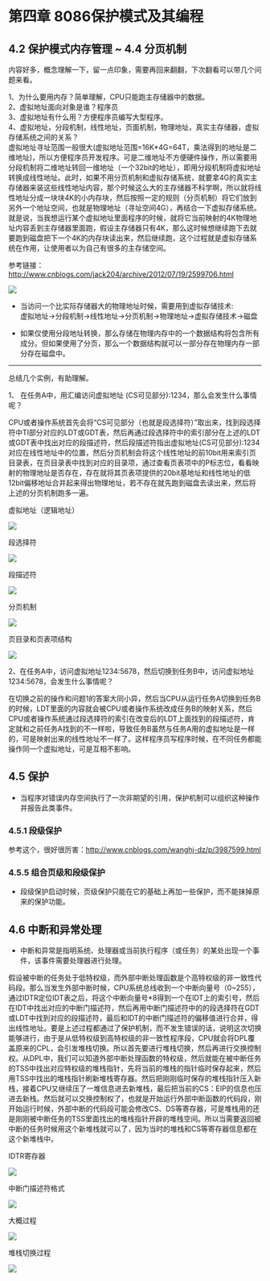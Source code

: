# 第四章 8086保护模式及其编程

## 4.2 保护模式内存管理 ~ 4.4 分页机制

内容好多，概念理解一下，留一点印象，需要再回来翻翻，下次翻看可以带几个问题来看。

1、为什么要用内存？简单理解，CPU只能跑主存储器中的数据。  
2、虚拟地址面向对象是谁？程序员  
3、虚拟地址有什么用？方便程序员编写大型程序。  
4、虚拟地址，分段机制，线性地址，页面机制，物理地址，真实主存储器，虚拟存储系统之间的关系？  
虚拟地址寻址范围一般很大(虚拟地址范围=16K*4G=64T，乘法得到的地址是二维地址)，所以方便程序员开发程序。可是二维地址不方便硬件操作，所以需要用分段机制将二维地址转回一维地址（一个32bit的地址），即用分段机制将虚拟地址转换成线性地址。此时，如果不用分页机制和虚拟存储系统，就要拿4G的真实主存储器来装这些线性地址内容，那个时候这么大的主存储器不科学啊，所以就将线性地址分成一块块4K的小内存块，然后按照一定的规则（分页机制）将它们放到另外一个地址空间，也就是物理地址（寻址空间4G），再结合一下虚拟存储系统。就是说，当我想运行某个虚拟地址里面程序的时候，就将它当前映射的4K物理地址内容丢到主存储器里面跑，假设主存储器只有4K，那么这时候想继续跑下去就要跑到磁盘把下一个4K的内存块读出来，然后继续跑，这个过程就是虚拟存储系统在作用，让使用者以为自己有很多的主存储空间。  

参考链接：http://www.cnblogs.com/jack204/archive/2012/07/19/2599706.html

![](https://raw.githubusercontent.com/HJDonv/linux-kernel-0.11/master/第四章/picture/1.png)

- 当访问一个比实际存储器大的物理地址时候，需要用到虚拟存储技术:  
虚拟地址->分段机制->线性地址->分页机制->物理地址->虚拟存储技术->磁盘  

- 如果仅使用分段地址转换，那么存储在物理内存中的一个数据结构将包含所有成分。但如果使用了分页，那么一个数据结构就可以一部分存在物理内存一部分存在磁盘中。

----------

总结几个实例，有助理解。

1、 在任务A中，用汇编访问虚拟地址 (CS可见部分):1234，那么会发生什么事情呢？

CPU或者操作系统首先会将“CS可见部分（也就是段选择符）”取出来，找到段选择符中TI部分对应的LDT或GDT表，然后再通过段选择符中的索引部分在上述的LDT或GDT表中找出对应的段描述符，然后段描述符指出虚拟地址(CS可见部分):1234对应在线性地址中的位置，然后分页机制会将这个线性地址的前10bit用来索引页目录表，在页目录表中找到对应的目录项，通过查看页表项中的P标志位，看看映射的物理地址是否存在，存在就将其页表项提供的20bit基地址和线性地址的低12bit偏移地址合并起来得出物理地址，若不存在就先跑到磁盘去读出来，然后将上述的分页机制跑多一遍。  

虚拟地址（逻辑地址）

![](https://raw.githubusercontent.com/HJDonv/linux-kernel-0.11/master/第四章/picture/4.png)  

段选择符

![](https://raw.githubusercontent.com/HJDonv/linux-kernel-0.11/master/第四章/picture/5.png)  

段描述符

![](https://raw.githubusercontent.com/HJDonv/linux-kernel-0.11/master/第四章/picture/6.png)  

分页机制

![](https://raw.githubusercontent.com/HJDonv/linux-kernel-0.11/master/第四章/picture/7.png)  

页目录和页表项结构

![](https://raw.githubusercontent.com/HJDonv/linux-kernel-0.11/master/第四章/picture/8.png)


2、在任务A中，访问虚拟地址1234:5678，然后切换到任务B中，访问虚拟地址1234:5678，会发生什么事情呢？

在切换之前的操作和问题1的答案大同小异，然后当CPU从运行任务A切换到任务B的时候，LDT里面的内容就会被CPU或者操作系统改成任务B的映射关系，然后CPU或者操作系统通过段选择符的索引在改变后的LDT上面找到的段描述符，肯定就和之前任务A找到的不一样啦，导致任务B虽然与任务A用的虚拟地址是一样的，可是映射出来的线性地址不一样了。这样程序员写程序时候，在不同任务都能操作同一个虚拟地址，可是互相不影响。

## 4.5 保护

- 当程序对错误内存空间执行了一次非期望的引用，保护机制可以组织这种操作并报告此类事件。

### 4.5.1 段级保护

参考这个，很好很厉害：http://www.cnblogs.com/wanghj-dz/p/3987599.html

### 4.5.5 组合页级和段级保护

- 段级保护启动时候，页级保护只能在它的基础上再加一些保护，而不能抹掉原来的保护功能。

## 4.6 中断和异常处理

- 中断和异常是指明系统、处理器或当前执行程序（或任务）的某处出现一个事件，该事件需要处理器进行处理。

假设被中断的任务处于低特权级，而外部中断处理函数是个高特权级的非一致性代码段。那么当发生外部中断时候，CPU系统总线收到一个中断向量号（0~255），通过IDTR定位IDT表之后，将这个中断向量号*8得到一个在IDT上的索引号，然后在IDT中找出对应的中断门描述符，然后再用中断门描述符中的的段选择符在GDT或LDT中找到对应的段描述符，最后和IDT的中断门描述符的偏移值进行合并，得出线性地址。要是上述过程都通过了保护机制，而不发生错误的话，说明这次切换能够进行，由于是从低特权级到高特权级的非一致性程序段，CPU就会将DPL覆盖原来的CPL，会引发堆栈切换。所以首先要进行堆栈切换，然后再进行交换控制权。从DPL中，我们可以知道外部中断处理函数的特权级，然后就能在被中断任务的TSS中找出对应特权级的堆栈指针，先将当前的堆栈的指针临时保存起来，然后用TSS中找出的堆栈指针刷新堆栈寄存器。然后把刚刚临时保存的堆栈指针压入新栈，接着CPU又继续压了一堆信息进去新堆栈，最后把当前的CS：EIP的信息也压进去新栈。然后就可以交换控制权了，也就是开始运行外部中断函数的代码段，刚开始运行时候，外部中断的代码段可能会修改CS、DS等寄存器，可是堆栈用的还是刚刚被中断任务的TSS里面找出的堆栈指针开辟的堆栈空间。所以当需要返回被中断的任务时候用这个新堆栈就可以了，因为当时的堆栈和CS等寄存器信息都在这个新堆栈中。  

IDTR寄存器

![](https://raw.githubusercontent.com/HJDonv/linux-kernel-0.11/master/第四章/picture/9.png)  

中断门描述符格式  

![](https://raw.githubusercontent.com/HJDonv/linux-kernel-0.11/master/第四章/picture/10.png)

大概过程

![](https://raw.githubusercontent.com/HJDonv/linux-kernel-0.11/master/第四章/picture/3.png)

堆栈切换过程

![](https://raw.githubusercontent.com/HJDonv/linux-kernel-0.11/master/第四章/picture/2.png)


